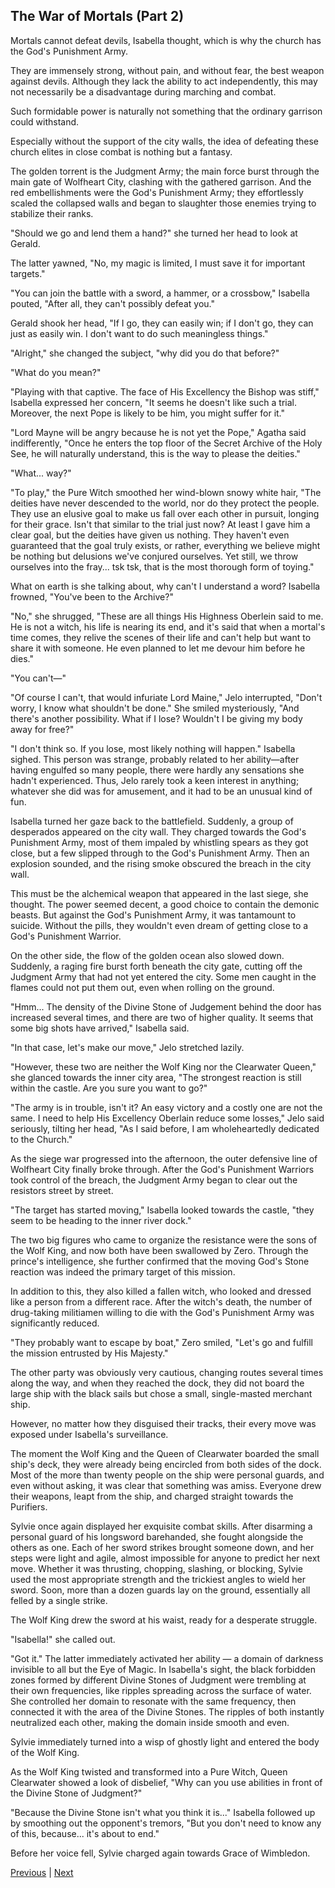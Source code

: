 ## The War of Mortals (Part 2)
Mortals cannot defeat devils, Isabella thought, which is why the church has the God's Punishment Army.

They are immensely strong, without pain, and without fear, the best weapon against devils. Although they lack the ability to act independently, this may not necessarily be a disadvantage during marching and combat.

Such formidable power is naturally not something that the ordinary garrison could withstand.

Especially without the support of the city walls, the idea of defeating these church elites in close combat is nothing but a fantasy.

The golden torrent is the Judgment Army; the main force burst through the main gate of Wolfheart City, clashing with the gathered garrison. And the red embellishments were the God's Punishment Army; they effortlessly scaled the collapsed walls and began to slaughter those enemies trying to stabilize their ranks.

"Should we go and lend them a hand?" she turned her head to look at Gerald.

The latter yawned, "No, my magic is limited, I must save it for important targets."

"You can join the battle with a sword, a hammer, or a crossbow," Isabella pouted, "After all, they can't possibly defeat you."

Gerald shook her head, "If I go, they can easily win; if I don't go, they can just as easily win. I don't want to do such meaningless things."



"Alright," she changed the subject, "why did you do that before?"

"What do you mean?"

"Playing with that captive. The face of His Excellency the Bishop was stiff," Isabella expressed her concern, "It seems he doesn't like such a trial. Moreover, the next Pope is likely to be him, you might suffer for it."

"Lord Mayne will be angry because he is not yet the Pope," Agatha said indifferently, "Once he enters the top floor of the Secret Archive of the Holy See, he will naturally understand, this is the way to please the deities."

"What... way?"

"To play," the Pure Witch smoothed her wind-blown snowy white hair, "The deities have never descended to the world, nor do they protect the people. They use an elusive goal to make us fall over each other in pursuit, longing for their grace. Isn't that similar to the trial just now? At least I gave him a clear goal, but the deities have given us nothing. They haven't even guaranteed that the goal truly exists, or rather, everything we believe might be nothing but delusions we've conjured ourselves. Yet still, we throw ourselves into the fray... tsk tsk, that is the most thorough form of toying."

What on earth is she talking about, why can't I understand a word? Isabella frowned, "You've been to the Archive?"

"No," she shrugged, "These are all things His Highness Oberlein said to me. He is not a witch, his life is nearing its end, and it's said that when a mortal's time comes, they relive the scenes of their life and can't help but want to share it with someone. He even planned to let me devour him before he dies."

"You can't—"



"Of course I can't, that would infuriate Lord Maine," Jelo interrupted, "Don't worry, I know what shouldn't be done." She smiled mysteriously, "And there's another possibility. What if I lose? Wouldn't I be giving my body away for free?"

"I don't think so. If you lose, most likely nothing will happen." Isabella sighed. This person was strange, probably related to her ability—after having engulfed so many people, there were hardly any sensations she hadn't experienced. Thus, Jelo rarely took a keen interest in anything; whatever she did was for amusement, and it had to be an unusual kind of fun.

Isabella turned her gaze back to the battlefield. Suddenly, a group of desperados appeared on the city wall. They charged towards the God's Punishment Army, most of them impaled by whistling spears as they got close, but a few slipped through to the God's Punishment Army. Then an explosion sounded, and the rising smoke obscured the breach in the city wall.

This must be the alchemical weapon that appeared in the last siege, she thought. The power seemed decent, a good choice to contain the demonic beasts. But against the God's Punishment Army, it was tantamount to suicide. Without the pills, they wouldn't even dream of getting close to a God's Punishment Warrior.

On the other side, the flow of the golden ocean also slowed down. Suddenly, a raging fire burst forth beneath the city gate, cutting off the Judgment Army that had not yet entered the city. Some men caught in the flames could not put them out, even when rolling on the ground.

"Hmm... The density of the Divine Stone of Judgement behind the door has increased several times, and there are two of higher quality. It seems that some big shots have arrived," Isabella said.

"In that case, let's make our move," Jelo stretched lazily.

"However, these two are neither the Wolf King nor the Clearwater Queen," she glanced towards the inner city area, "The strongest reaction is still within the castle. Are you sure you want to go?"

"The army is in trouble, isn't it? An easy victory and a costly one are not the same. I need to help His Excellency Oberlain reduce some losses," Jelo said seriously, tilting her head, "As I said before, I am wholeheartedly dedicated to the Church."



As the siege war progressed into the afternoon, the outer defensive line of Wolfheart City finally broke through. After the God's Punishment Warriors took control of the breach, the Judgment Army began to clear out the resistors street by street.

"The target has started moving," Isabella looked towards the castle, "they seem to be heading to the inner river dock."

The two big figures who came to organize the resistance were the sons of the Wolf King, and now both have been swallowed by Zero. Through the prince's intelligence, she further confirmed that the moving God's Stone reaction was indeed the primary target of this mission.

In addition to this, they also killed a fallen witch, who looked and dressed like a person from a different race. After the witch's death, the number of drug-taking militiamen willing to die with the God's Punishment Army was significantly reduced.

"They probably want to escape by boat," Zero smiled, "Let's go and fulfill the mission entrusted by His Majesty."

The other party was obviously very cautious, changing routes several times along the way, and when they reached the dock, they did not board the large ship with the black sails but chose a small, single-masted merchant ship.

However, no matter how they disguised their tracks, their every move was exposed under Isabella's surveillance.

The moment the Wolf King and the Queen of Clearwater boarded the small ship's deck, they were already being encircled from both sides of the dock. Most of the more than twenty people on the ship were personal guards, and even without asking, it was clear that something was amiss. Everyone drew their weapons, leapt from the ship, and charged straight towards the Purifiers.



Sylvie once again displayed her exquisite combat skills. After disarming a personal guard of his longsword barehanded, she fought alongside the others as one. Each of her sword strikes brought someone down, and her steps were light and agile, almost impossible for anyone to predict her next move. Whether it was thrusting, chopping, slashing, or blocking, Sylvie used the most appropriate strength and the trickiest angles to wield her sword. Soon, more than a dozen guards lay on the ground, essentially all felled by a single strike.



The Wolf King drew the sword at his waist, ready for a desperate struggle.



"Isabella!" she called out.



"Got it." The latter immediately activated her ability — a domain of darkness invisible to all but the Eye of Magic. In Isabella's sight, the black forbidden zones formed by different Divine Stones of Judgment were trembling at their own frequencies, like ripples spreading across the surface of water. She controlled her domain to resonate with the same frequency, then connected it with the area of the Divine Stones. The ripples of both instantly neutralized each other, making the domain inside smooth and even.



Sylvie immediately turned into a wisp of ghostly light and entered the body of the Wolf King.



As the Wolf King twisted and transformed into a Pure Witch, Queen Clearwater showed a look of disbelief, "Why can you use abilities in front of the Divine Stone of Judgment?"



"Because the Divine Stone isn't what you think it is..." Isabella followed up by smoothing out the opponent's tremors, "But you don't need to know any of this, because... it's about to end."



Before her voice fell, Sylvie charged again towards Grace of Wimbledon.





[Previous](CH0311.md) | [Next](CH0313.md)

